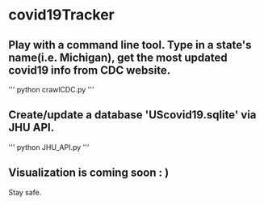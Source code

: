 # covid19Tracker

## Play with a command line tool. Type in a state's name(i.e. Michigan), get the most updated covid19 info from CDC website.

'''
python crawlCDC.py
'''

## Create/update a database 'UScovid19.sqlite' via JHU API. 

'''
python JHU_API.py
'''

## Visualization is coming soon : ) 
Stay safe.
